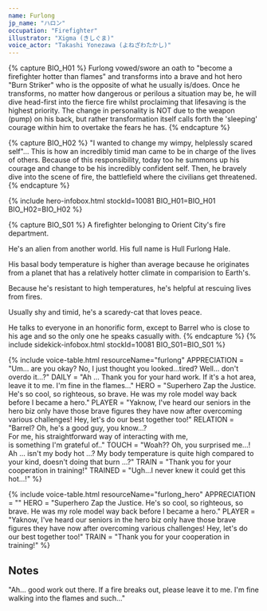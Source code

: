 ```yaml
---
name: Furlong
jp_name: "ハロン"
occupation: "Firefighter"
illustrator: "Xigma (きしぐま)"
voice_actor: "Takashi Yonezawa (よねざわたかし)"
---
```


{% capture BIO_H01 %}
Furlong vowed/swore an oath to "become a firefighter hotter than flames" and transforms into a brave and hot hero "Burn Striker" who is the opposite of what he usually is/does. Once he transforms, no matter how dangerous or perilous a situation may be, he will dive head-first into the fierce fire whilst proclaiming that lifesaving is the highest priority. The change in personality is NOT due to the weapon (pump) on his back, but rather transformation itself calls forth the 'sleeping' courage within him to overtake the fears he has.
{% endcapture %}

{% capture BIO_H02 %}
"I wanted to change my wimpy, helplessly scared self"... This is how an incredibly timid man came to be in charge of the lives of others. Because of this responsibility, today too he summons up his courage and change to be his incredibly confident self. Then, he bravely dive into the scene of fire, the battlefield where the civilians get threatened.
{% endcapture %}

{% include hero-infobox.html stockId=10081 BIO_H01=BIO_H01 BIO_H02=BIO_H02 %}

{% capture BIO_S01 %}
A firefighter belonging to Orient City's fire department.

He's an alien from another world. His full name is Hull Furlong Hale.

His basal body temperature is higher than average because he originates from a planet that has a relatively hotter climate in comparision to Earth's.

Because he's resistant to high temperatures, he's helpful at rescuing lives from fires.

Usually shy and timid, he's a scaredy-cat that loves peace.

He talks to everyone in an honorific form, except to Barrel who is close to his age and so the only one he speaks casually with.
{% endcapture %}
{% include sidekick-infobox.html stockId=10081 BIO_S01=BIO_S01 %}

{% include voice-table.html resourceName="furlong"
APPRECIATION = "Um... are you okay?  No, I just thought you looked...tired? Well... don't overdo it...?"
DAILY = "Ah ... Thank you for your hard work.  If it's a hot area, leave it to me.  I'm fine in the flames..."
HERO = "Superhero Zap the Justice.  He's so cool, so righteous, so brave.  He was my role model way back before I became a hero."
PLAYER = "Yaknow, I've heard our seniors in the hero biz only have those brave figures they have now after overcoming various challenges! Hey, let's do our best together too!"
RELATION = "Barrel? Oh, he's a good guy, you know…?<br>For me, his straightforward way of interacting with me,<br>is something I'm grateful of.."
TOUCH = "Woah??  Oh, you surprised me...!  Ah ... isn't my body hot ...?  My body temperature is quite high compared to your kind, doesn't doing that burn ...?"
TRAIN = "Thank you for your cooperation in training!"
TRAINED = "Ugh...I never knew it could get this hot...!"
%}

{% include voice-table.html resourceName="furlong_hero"
APPRECIATION = ""
HERO = "Superhero Zap the Justice.  He's so cool, so righteous, so brave.  He was my role model way back before I became a hero."
PLAYER = "Yaknow, I've heard our seniors in the hero biz only have those brave figures they have now after overcoming various challenges! Hey, let's do our best together too!"
TRAIN = "Thank you for your cooperation in training!"
%}

## Notes

"Ah... good work out there. If a fire breaks out, please leave it to me. I'm fine walking into the flames and such..."
